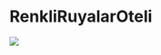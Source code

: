 # RenkliRuyalarOteli

![](https://github.com/levent3/RenkliRuyalarOteli/blob/master/ProjectImages/%C4%B0mage1.png)
